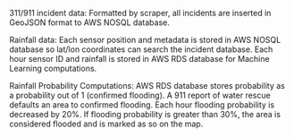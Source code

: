 311/911 incident data:
Formatted by scraper, all incidents are inserted in GeoJSON format to AWS NOSQL database.

Rainfall data:
Each sensor position and metadata is stored in AWS NOSQL database so lat/lon coordinates can search the incident database.
Each hour sensor ID and rainfall is stored in AWS RDS database for Machine Learning computations. 

Rainfall Probability Computations:
AWS RDS database stores probability as a probability out of 1 (confirmed flooding). A 911 report of water rescue defaults an area to confirmed flooding. Each hour flooding probability is decreased by 20%. If flooding probability is greater than 30%, the area is considered flooded and is marked as so on the map.